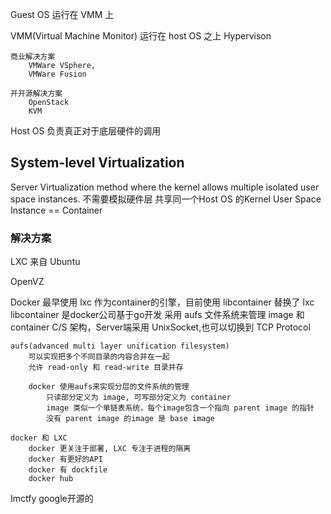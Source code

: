 
Guest OS 运行在 VMM 上

VMM(Virtual Machine Monitor) 运行在 host OS 之上
    Hypervison

    商业解决方案
        VMWare VSphere,
        VMWare Fusion

    开开源解决方案
        OpenStack
        KVM

Host OS 负责真正对于底层硬件的调用


## System-level Virtualization

Server Virtualization method where the kernel allows multiple isolated user space instances.
不需要模拟硬件层
共享同一个Host OS 的Kernel
User Space Instance == Container

### 解决方案
LXC
    来自 Ubuntu

OpenVZ

Docker
    最早使用 lxc 作为container的引擎，目前使用 libcontainer 替换了 lxc
        libcontainer 是docker公司基于go开发
    采用 aufs 文件系统来管理 image 和 container
    C/S 架构，Server端采用 UnixSocket,也可以切换到 TCP Protocol

    aufs(advanced multi layer unification filesystem)
        可以实现把多个不同目录的内容合并在一起
        允许 read-only 和 read-write 目录并存

        docker 使用aufs来实现分层的文件系统的管理
            只读部分定义为 image, 可写部分定义为 container
            image 类似一个单链表系统，每个image包含一个指向 parent image 的指针
            没有 parent image 的image 是 base image

    docker 和 LXC
        docker 更关注于部署, LXC 专注于进程的隔离
        docker 有更好的API
        docker 有 dockfile 
        docker hub

Imctfy
    google开源的
